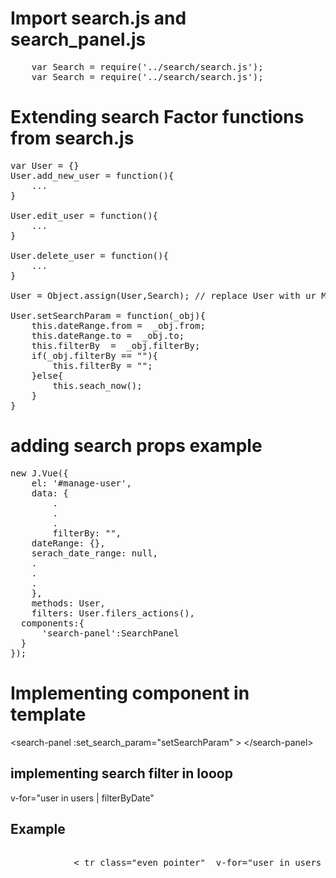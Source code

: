 # Import search.js and search_panel.js
<pre>
	var Search = require('../search/search.js');
 	var Search = require('../search/search.js');
</pre>

# Extending search Factor functions from search.js
<pre>
var User = {}
User.add_new_user = function(){
	...
}

User.edit_user = function(){
	...
}

User.delete_user = function(){
	...
}

User = Object.assign(User,Search); // replace User with ur Module name

User.setSearchParam = function(_obj){
    this.dateRange.from =  _obj.from;
    this.dateRange.to =  _obj.to;
    this.filterBy  =  _obj.filterBy;
    if(_obj.filterBy == ""){
        this.filterBy = "";
    }else{
        this.seach_now();
    }
}
</pre>

# adding search props example
<pre>
new J.Vue({
	el: '#manage-user',
	data: {
		.
		.
		.
		filterBy: "",
    dateRange: {},
    serach_date_range: null,
    .
    .
    .
	},
	methods: User,
 	filters: User.filers_actions(),
  components:{
      'search-panel':SearchPanel
  }
});
</pre>

# Implementing component in template
&#60;search-panel :set_search_param="setSearchParam" &#62;  &#60;/search-panel&#62;
## implementing search filter in looop 
v-for="user in users | filterByDate"

## Example
<pre>

			&#60; tr class="even pointer"  v-for="user in users | filterByDate" &#62;
				
</pre>
